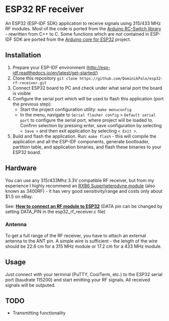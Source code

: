 # ESP32 RF receiver
An ESP32 (ESP-IDF SDK) application to receive signals using 315/433 MHz RF modules. Most of the code is ported from the [Arduino RC-Switch library](https://github.com/sui77/rc-switch) - rewritten from C++ to C. Some functions which are not contained in ESP-IDF SDK are ported from the [Arduino core for ESP32](https://github.com/espressif/arduino-esp32) project.

## Installation
1. Prepare your ESP-IDF environment (http://esp-idf.readthedocs.io/en/latest/get-started/)
2. Clone this repository `git clone https://github.com/DominikPalo/esp32-rf-receiver.git`
3. Connect ESP32 board to PC and check under what serial port the board is visible
4. Configure the serial port which will be used to flash this application (port the previous step):
    * Start the project configuration utility: `make menuconfig`
    * In the menu, navigate to `Serial flasher config` > `Default serial port` to configure the serial port, where project will be loaded to. Confirm selection by pressing enter, save configuration by selecting `< Save >` and then exit application by selecting `< Exit >`.
5. Build and flash the application. Run: `make flash` - this will compile the application and all the ESP-IDF components, generate bootloader, partition table, and application binaries, and flash these binaries to your ESP32 board.

## Hardware
You can use any 315/433Mhz 3.3V compatible RF receiver, but from my experience I highly recommend an [RXB6 Superheterodyne module](http://www.jmrth.com/en/images/proimages/RXB6_en_v3.pdf) (also known as 3400RF) - it has very good sensitivity/range and costs only about $1.5 on eBay.

See: [**How to connect an RF module to ESP32**](wiring.png?raw=true) 
(DATA pin can be changed by setting DATA_PIN in the esp32_rf_receiver.c file)

### Antenna
To get a full range of the RF receiver, you have to attach an external antenna to the ANT pin. A simple wire is sufficient - the length of the wire should be 22.6 cm for a 315 MHz module or 17.2 cm for a 433 MHz module.

## Usage
Just connect with your terminal (PuTTY, CoolTerm, etc.) to the ESP32 serial port (baudrate 115200) and start emitting your RF signals. All received signals will be outputed.

## TODO
* Transmitting functionality
